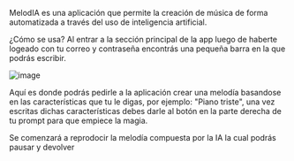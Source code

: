 MelodIA es una aplicación que permite la creación de música de forma automatizada a través del uso de inteligencia artificial.

¿Cómo se usa?
Al entrar a la sección principal de la app luego de haberte logeado con tu correo y contraseña encontrás una pequeña barra en la que podrás 
escribir.

![image](https://github.com/user-attachments/assets/e339aa56-55ca-4e27-9a11-e85f69d72361)

Aquí es donde podrás pedirle a la aplicación crear una melodía basandose en las características que tu le digas, por ejemplo:
"Piano triste", una vez escritas dichas características debes darle al botón en la parte derecha de tu prompt para que empiece
la magia.

Se comenzará a reprodocir la melodía compuesta por la IA la cual podrás pausar y devolver


